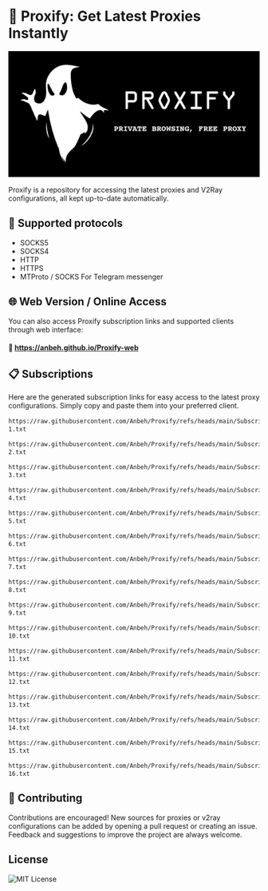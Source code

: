 # 🚀 Proxify: Get Latest Proxies Instantly

![repo banner](proxify.png)

Proxify is a repository for accessing the latest proxies and V2Ray configurations, all kept up-to-date automatically.

## 🚧 Supported protocols

- SOCKS5
- SOCKS4
- HTTP
- HTTPS
- MTProto / SOCKS For Telegram messenger

## 🌐 Web Version / Online Access
You can also access Proxify subscription links and supported clients through web interface:
#### 🔗 https://anbeh.github.io/Proxify-web

## 📋 Subscriptions 

Here are the generated subscription links for easy access to the latest proxy configurations. Simply copy and paste them into your preferred client.

```
https://raw.githubusercontent.com/Anbeh/Proxify/refs/heads/main/Subscription-1.txt
```

```
https://raw.githubusercontent.com/Anbeh/Proxify/refs/heads/main/Subscription-2.txt
```

```
https://raw.githubusercontent.com/Anbeh/Proxify/refs/heads/main/Subscription-3.txt
```

```
https://raw.githubusercontent.com/Anbeh/Proxify/refs/heads/main/Subscription-4.txt
```

```
https://raw.githubusercontent.com/Anbeh/Proxify/refs/heads/main/Subscription-5.txt
```

```
https://raw.githubusercontent.com/Anbeh/Proxify/refs/heads/main/Subscription-6.txt
```

```
https://raw.githubusercontent.com/Anbeh/Proxify/refs/heads/main/Subscription-7.txt
```

```
https://raw.githubusercontent.com/Anbeh/Proxify/refs/heads/main/Subscription-8.txt
```

```
https://raw.githubusercontent.com/Anbeh/Proxify/refs/heads/main/Subscription-9.txt
```

```
https://raw.githubusercontent.com/Anbeh/Proxify/refs/heads/main/Subscription-10.txt
```


```
https://raw.githubusercontent.com/Anbeh/Proxify/refs/heads/main/Subscription-11.txt
```

```
https://raw.githubusercontent.com/Anbeh/Proxify/refs/heads/main/Subscription-12.txt
```

```
https://raw.githubusercontent.com/Anbeh/Proxify/refs/heads/main/Subscription-13.txt
```

```
https://raw.githubusercontent.com/Anbeh/Proxify/refs/heads/main/Subscription-14.txt
```

```
https://raw.githubusercontent.com/Anbeh/Proxify/refs/heads/main/Subscription-15.txt
```

```
https://raw.githubusercontent.com/Anbeh/Proxify/refs/heads/main/Subscription-16.txt
```

## 👥 Contributing

Contributions are encouraged! New sources for proxies or v2ray configurations can be added by opening a pull request or creating an issue. Feedback and suggestions to improve the project are always welcome.

## License

![MIT License](https://img.shields.io/badge/License-MIT-green.svg)
